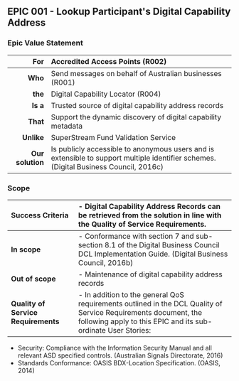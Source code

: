 ## EPIC 001 - Lookup Participant's Digital Capability Address

### Epic Value Statement


|For | Accredited Access Points (R002)|
|---:|:---|
|**Who** | Send messages on behalf of Australian businesses (R001)|
|**the** | Digital Capability Locator (R004)|
|**Is a** | Trusted source of digital capability address records|
|**That** | Support the dynamic discovery of digital capability metadata|
|**Unlike** | SuperStream Fund Validation Service|
|**Our solution** | Is publicly accessible to anonymous users and is extensible to support multiple identifier schemes. (Digital Business Council, 2016c)|

### Scope


Success Criteria | - Digital Capability Address Records can be retrieved from the solution in line with the Quality of Service Requirements.
:---|:---
**In scope** | - Conformance with section 7 and sub-section 8.1 of the Digital Business Council DCL Implementation Guide. (Digital Business Council, 2016b)
**Out of scope** | - Maintenance of digital capability address records
**Quality of Service Requirements** | - In addition to the general QoS requirements outlined in the DCL Quality of Service Requirements document, the following apply to this EPIC and its sub-ordinate User Stories: 
- Security: Compliance with the Information Security Manual and all relevant ASD specified controls. (Australian Signals Directorate, 2016) 
- Standards Conformance: OASIS BDX-Location Specification. (OASIS, 2014)

